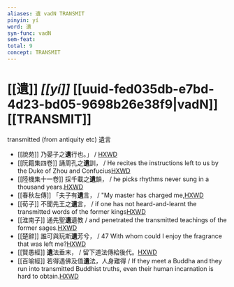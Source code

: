 ```yaml
---
aliases: 遺 vadN TRANSMIT
pinyin: yí
word: 遺
syn-func: vadN
sem-feat: 
total: 9
concept: TRANSMIT 
---
```

# [[遺]] *[[yí]]*  [[uuid-fed035db-e7bd-4d23-bd05-9698b26e38f9|vadN]] [[TRANSMIT]]
transmitted (from antiquity etc) 遺言
 - [[說苑]] 乃晏子之**遺**行也。」 / [HXWD](https://hxwd.org/textview.html?location=CH1a0907_CHANT_001-41a.32)
 - [[阮籍集四卷]] 誦周孔之**遺**訓， / He recites the instructions left to us by the Duke of Zhou and Confucius[HXWD](https://hxwd.org/textview.html?location=CH2b1558_CHANT_004-18a.21)
 - [[陸機集十一卷]] 採千載之**遺**韻， / he picks rhythms never sung in a thousand years.[HXWD](https://hxwd.org/textview.html?location=CH2b1575_CHANT_001-3a.19)
 - [[春秋左傳]] 「夫子有**遺**言， / "My master has charged me,[HXWD](https://hxwd.org/textview.html?location=KR1e0001_tls_012-48a.18)
 - [[荀子]] 不聞先王之**遺**言， / if one has not heard-and-learnt the transmitted words of the former kings[HXWD](https://hxwd.org/textview.html?location=KR3a0002_tls_001-2a.6)
 - [[淮南子]] 通先聖**遺**遺教 / and penetrated the transmitted teachings of the former sages.[HXWD](https://hxwd.org/textview.html?location=KR3j0010_tls_013-15a.65)
 - [[楚辭]] 誰可與玩斯**遺**芳兮， / 47 With whom could I enjoy the fragrance that was left me?[HXWD](https://hxwd.org/textview.html?location=KR4a0001_tls_005-4a.8)
 - [[賢愚經]] **遺**法垂末， / 留下道法傳給後代。[HXWD](https://hxwd.org/textview.html?location=KR6b0059_T_001-0353b.63)
 - [[百喻經]] 若得遇佛及值**遺**法，人身難得 / If they meet a Buddha and they run into transmitted Buddhist truths, even their human incarnation is hard to obtain.[HXWD](https://hxwd.org/textview.html?location=KR6b0066_T_003-0551a.55)